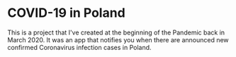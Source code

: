 # COVID-19 in Poland

This is a project that I've created at the beginning of the Pandemic back in March 2020. It was an app that notifies you when there are announced new confirmed Coronavirus infection cases in Poland.
